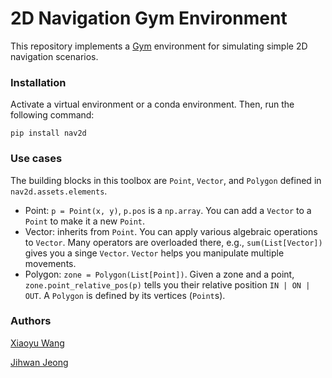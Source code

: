 # 2D Navigation Gym Environment

This repository implements a [Gym](https://github.com/openai/gym) environment for simulating simple 2D navigation scenarios.

### Installation
Activate a virtual environment or a conda environment. Then, run the following command:
```
pip install nav2d
```

### Use cases
The building blocks in this toolbox are `Point`, `Vector`, and `Polygon` defined in `nav2d.assets.elements`.

- Point: `p = Point(x, y)`, `p.pos` is a `np.array`. You can add a `Vector` to a `Point` to make it a new `Point`.
- Vector: inherits from `Point`. You can apply various algebraic operations to `Vector`. Many operators are overloaded there, e.g., `sum(List[Vector])` gives you a singe `Vector`. `Vector` helps you manipulate multiple movements.
- Polygon: `zone = Polygon(List[Point])`. Given a zone and a point, `zone.point_relative_pos(p)` tells you their relative position `IN | ON | OUT`. A `Polygon` is defined by its vertices (`Point`s).

### Authors

[Xiaoyu Wang](https://www.linkedin.com/in/xiaoyu-wang-8b938b203/?originalSubdomain=ca)

[Jihwan Jeong](https://jihwan-jeong.netlify.app/)
